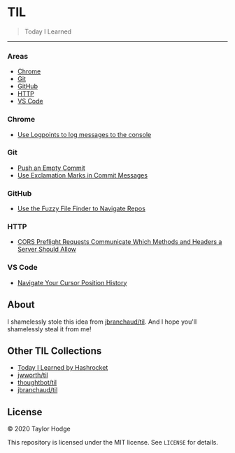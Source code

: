 # TIL

> Today I Learned

---

### Areas

* [Chrome](#chrome)
* [Git](#git)
* [GitHub](#github)
* [HTTP](#http)
* [VS Code](#vs-code)

### Chrome

- [Use Logpoints to log messages to the console](chrome/use-logpoints-to-log-messages-to-the-console.md)

### Git

- [Push an Empty Commit](git/push-an-empty-commit.md)
- [Use Exclamation Marks in Commit Messages](git/use-exclamation-marks-in-commit-messages.md)


### GitHub

- [Use the Fuzzy File Finder to Navigate Repos](github/use-the-fuzzy-file-finder-to-navigate-repos.md)

### HTTP

- [CORS Preflight Requests Communicate Which Methods and Headers a Server Should Allow](http/cors-preflight-requests-communicate-which-methods-and-headers-a-server-should-allow.md)

### VS Code

- [Navigate Your Cursor Position History](vscode/navigate-your-cursor-position-history.md)

## About

I shamelessly stole this idea from [jbranchaud/til](https://github.com/jbranchaud/til). And I hope you'll shamelessly steal it from me!

## Other TIL Collections

* [Today I Learned by Hashrocket](https://til.hashrocket.com)
* [jwworth/til](https://github.com/jwworth/til)
* [thoughtbot/til](https://github.com/thoughtbot/til)
* [jbranchaud/til](https://github.com/jbranchaud/til)

## License

&copy; 2020 Taylor Hodge

This repository is licensed under the MIT license. See `LICENSE` for
details.
